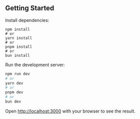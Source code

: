 ## Getting Started
Install dependencies:
```
npm install
# or
yarn install
# or
pnpm install
# or
bun install
```
Run the development server:

```bash
npm run dev
# or
yarn dev
# or
pnpm dev
# or
bun dev
```

Open [http://localhost:3000](http://localhost:3000) with your browser to see the result.
